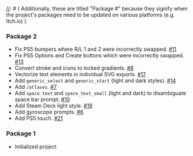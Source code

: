 
[//]: # (
Hashtag and numbers following the change note [e.g. #11] refer to corresponding GitHub issues and pull requests from the repository at github.com/mr-breakfast/mrbreakfasts_free_prompts.
)

[//]: # (
Additionally, these are titled "Package #" because they signify when the project's packages need to be updated on various platforms (e.g. Itch.io)
)

### Package 2
 - Fix PS5 bumpers where R/L 1 and 2 were incorrectly swapped. [#11](https://github.com/mr-breakfast/mrbreakfasts_free_prompts/pull/11)
 - Fix PS5 Options and Create buttons which were incorrectly swapped. [#13](https://github.com/mr-breakfast/mrbreakfasts_free_prompts/pull/13)
 - Convert stroke and icons to locked gradients. [#8](https://github.com/mr-breakfast/mrbreakfasts_free_prompts/issues/8)
 - Vectorize text elements in individual SVG exports. [#17](https://github.com/mr-breakfast/mrbreakfasts_free_prompts/issues/17)
 - Add `generic_select` and `generic_start` (light and dark styles). [#14](https://github.com/mr-breakfast/mrbreakfasts_free_prompts/issues/14)
 - Add `/atlases`. [#7](https://github.com/mr-breakfast/mrbreakfasts_free_prompts/issues/7)
 - Add `space_text` and `space_text_small` (light and dark) to disambiguate space bar prompt. [#10](https://github.com/mr-breakfast/mrbreakfasts_free_prompts/issues/10)
 - Add Steam Deck light style. [#19](https://github.com/mr-breakfast/mrbreakfasts_free_prompts/issues/19)
 - Add gyroscope prompts. [#6](https://github.com/mr-breakfast/mrbreakfasts_free_prompts/issues/6)
 - Add PS5 touch. [#21](https://github.com/mr-breakfast/mrbreakfasts_free_prompts/issues/21)

### Package 1
 - Initialized project 
 
